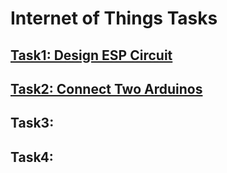 # Internet of Things Tasks

## [Task1: Design ESP Circuit](https://github.com/BandarAI/SmartMethodsTraining/tree/Tasks/IoT/1st%20Task)
## [Task2: Connect Two Arduinos](https://github.com/BandarAI/SmartMethodsTraining/tree/Tasks/IoT/2nd%20Task)
## Task3: 
## Task4: 


